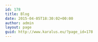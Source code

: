 ```yaml
---
id: 178
title: Blog
date: 2015-04-05T18:30:02+00:00
author: admin
layout: page
guid: http://www.karalus.eu/?page_id=178
---
```

